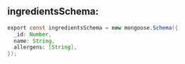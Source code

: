 ingredientsSchema:
------------------

```java
export const ingredientsSchema = new mongoose.Schema({
  _id: Number,
  name: String,
  allergens: [String],
});
```